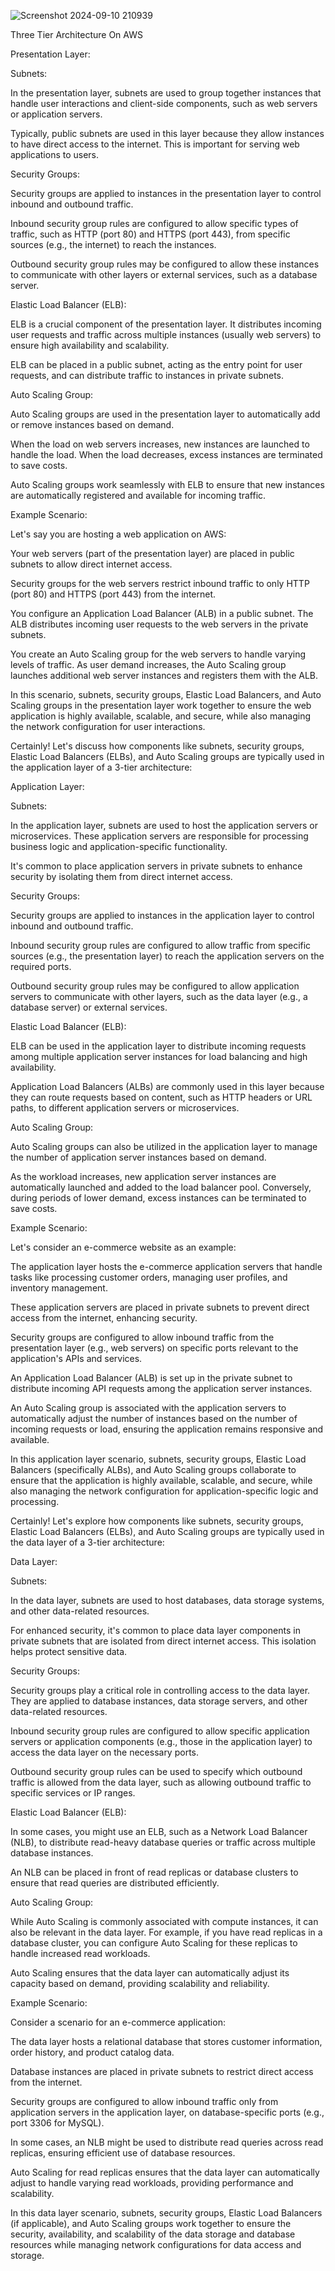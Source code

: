 
![Screenshot 2024-09-10 210939](https://github.com/user-attachments/assets/9032be5c-8e60-4e1e-bd81-2027ba404ae9)

Three Tier Architecture On AWS

Presentation Layer:

Subnets:

In the presentation layer, subnets are used to group together instances that handle user interactions and client-side components, such as web servers or application servers.

Typically, public subnets are used in this layer because they allow instances to have direct access to the internet. This is important for serving web applications to users.

Security Groups:

Security groups are applied to instances in the presentation layer to control inbound and outbound traffic.

Inbound security group rules are configured to allow specific types of traffic, such as HTTP (port 80) and HTTPS (port 443), from specific sources (e.g., the internet) to reach the instances.

Outbound security group rules may be configured to allow these instances to communicate with other layers or external services, such as a database server.

Elastic Load Balancer (ELB):

ELB is a crucial component of the presentation layer. It distributes incoming user requests and traffic across multiple instances (usually web servers) to ensure high availability and scalability.

ELB can be placed in a public subnet, acting as the entry point for user requests, and can distribute traffic to instances in private subnets.

Auto Scaling Group:

Auto Scaling groups are used in the presentation layer to automatically add or remove instances based on demand.

When the load on web servers increases, new instances are launched to handle the load. When the load decreases, excess instances are terminated to save costs.

Auto Scaling groups work seamlessly with ELB to ensure that new instances are automatically registered and available for incoming traffic.

Example Scenario:

Let's say you are hosting a web application on AWS:

Your web servers (part of the presentation layer) are placed in public subnets to allow direct internet access.

Security groups for the web servers restrict inbound traffic to only HTTP (port 80) and HTTPS (port 443) from the internet.

You configure an Application Load Balancer (ALB) in a public subnet. The ALB distributes incoming user requests to the web servers in the private subnets.

You create an Auto Scaling group for the web servers to handle varying levels of traffic. As user demand increases, the Auto Scaling group launches additional web server instances and registers them with the ALB.

In this scenario, subnets, security groups, Elastic Load Balancers, and Auto Scaling groups in the presentation layer work together to ensure the web application is highly available, scalable, and secure, while also managing the network configuration for user interactions.

Certainly! Let's discuss how components like subnets, security groups, Elastic Load Balancers (ELBs), and Auto Scaling groups are typically used in the application layer of a 3-tier architecture:

Application Layer:

Subnets:

In the application layer, subnets are used to host the application servers or microservices. These application servers are responsible for processing business logic and application-specific functionality.

It's common to place application servers in private subnets to enhance security by isolating them from direct internet access.

Security Groups:

Security groups are applied to instances in the application layer to control inbound and outbound traffic.

Inbound security group rules are configured to allow traffic from specific sources (e.g., the presentation layer) to reach the application servers on the required ports.

Outbound security group rules may be configured to allow application servers to communicate with other layers, such as the data layer (e.g., a database server) or external services.

Elastic Load Balancer (ELB):

ELB can be used in the application layer to distribute incoming requests among multiple application server instances for load balancing and high availability.

Application Load Balancers (ALBs) are commonly used in this layer because they can route requests based on content, such as HTTP headers or URL paths, to different application servers or microservices.

Auto Scaling Group:

Auto Scaling groups can also be utilized in the application layer to manage the number of application server instances based on demand.

As the workload increases, new application server instances are automatically launched and added to the load balancer pool. Conversely, during periods of lower demand, excess instances can be terminated to save costs.

Example Scenario:

Let's consider an e-commerce website as an example:

The application layer hosts the e-commerce application servers that handle tasks like processing customer orders, managing user profiles, and inventory management.

These application servers are placed in private subnets to prevent direct access from the internet, enhancing security.

Security groups are configured to allow inbound traffic from the presentation layer (e.g., web servers) on specific ports relevant to the application's APIs and services.

An Application Load Balancer (ALB) is set up in the private subnet to distribute incoming API requests among the application server instances.

An Auto Scaling group is associated with the application servers to automatically adjust the number of instances based on the number of incoming requests or load, ensuring the application remains responsive and available.

In this application layer scenario, subnets, security groups, Elastic Load Balancers (specifically ALBs), and Auto Scaling groups collaborate to ensure that the application is highly available, scalable, and secure, while also managing the network configuration for application-specific logic and processing.

Certainly! Let's explore how components like subnets, security groups, Elastic Load Balancers (ELBs), and Auto Scaling groups are typically used in the data layer of a 3-tier architecture:

Data Layer:

Subnets:

In the data layer, subnets are used to host databases, data storage systems, and other data-related resources.

For enhanced security, it's common to place data layer components in private subnets that are isolated from direct internet access. This isolation helps protect sensitive data.

Security Groups:

Security groups play a critical role in controlling access to the data layer. They are applied to database instances, data storage servers, and other data-related resources.

Inbound security group rules are configured to allow specific application servers or application components (e.g., those in the application layer) to access the data layer on the necessary ports.

Outbound security group rules can be used to specify which outbound traffic is allowed from the data layer, such as allowing outbound traffic to specific services or IP ranges.

Elastic Load Balancer (ELB):

In some cases, you might use an ELB, such as a Network Load Balancer (NLB), to distribute read-heavy database queries or traffic across multiple database instances.

An NLB can be placed in front of read replicas or database clusters to ensure that read queries are distributed efficiently.

Auto Scaling Group:

While Auto Scaling is commonly associated with compute instances, it can also be relevant in the data layer. For example, if you have read replicas in a database cluster, you can configure Auto Scaling for these replicas to handle increased read workloads.

Auto Scaling ensures that the data layer can automatically adjust its capacity based on demand, providing scalability and reliability.

Example Scenario:

Consider a scenario for an e-commerce application:

The data layer hosts a relational database that stores customer information, order history, and product catalog data.

Database instances are placed in private subnets to restrict direct access from the internet.

Security groups are configured to allow inbound traffic only from application servers in the application layer, on database-specific ports (e.g., port 3306 for MySQL).

In some cases, an NLB might be used to distribute read queries across read replicas, ensuring efficient use of database resources.

Auto Scaling for read replicas ensures that the data layer can automatically adjust to handle varying read workloads, providing performance and scalability.

In this data layer scenario, subnets, security groups, Elastic Load Balancers (if applicable), and Auto Scaling groups work together to ensure the security, availability, and scalability of the data storage and database resources while managing network configurations for data access and storage.
